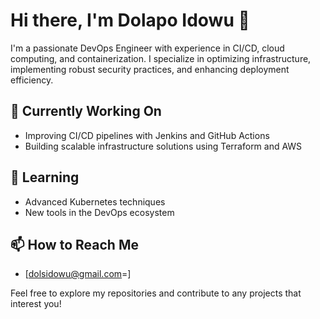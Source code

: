 # Hi there, I'm Dolapo Idowu 👋

I'm a passionate DevOps Engineer with experience in CI/CD, cloud computing, and containerization. I specialize in optimizing infrastructure, implementing robust security practices, and enhancing deployment efficiency.

## 🔭 Currently Working On
- Improving CI/CD pipelines with Jenkins and GitHub Actions
- Building scalable infrastructure solutions using Terraform and AWS

## 🌱 Learning
- Advanced Kubernetes techniques
- New tools in the DevOps ecosystem

## 📫 How to Reach Me
- [dolsidowu@gmail.com=]

Feel free to explore my repositories and contribute to any projects that interest you!
